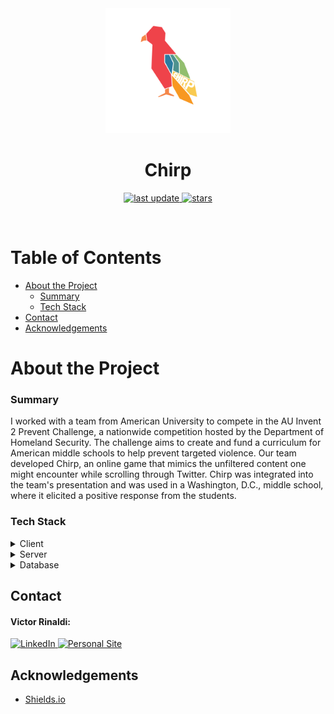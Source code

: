 <div align='center'>

  <!-- Title -->

<img src="public/assets/icons/icon.svg" alt="logo" width="200" height="auto" />
<h1><strong>Chirp</strong></h1>
  <!-- Badges -->
  <p>
    <a href="">
        <img src="https://img.shields.io/github/last-commit/bivtor/chirp-game" alt="last update" />
    </a>
    <a href="https://github.com/bivtor/chirp-game/stargazers">
        <img src="https://img.shields.io/github/stars/bivtor/chirp-game" alt="stars" />
    </a>
  </p>
</div>
<br />

<!-- Table of Contents -->

# Table of Contents

- [About the Project](#about-the-project)
  - [Summary](#summary)
  - [Tech Stack](#tech-stack)
- [Contact](#contact)
- [Acknowledgements](#acknowledgements)

<!-- About the Project -->

# About the Project

<!-- Summary -->

### Summary

I worked with a team from American University to compete in the AU Invent 2 Prevent Challenge, a nationwide competition hosted by the Department of Homeland Security. The challenge aims to create and fund a curriculum for American middle schools to help prevent targeted violence. Our team developed Chirp, an online game that mimics the unfiltered content one might encounter while scrolling through Twitter. Chirp was integrated into the team's presentation and was used in a Washington, D.C., middle school, where it elicited a positive response from the students.

<!-- Tech Stack -->

### Tech Stack

<!-- Shields.io Badges: https://github.com/Ileriayo/markdown-badges -->

<details>
    <summary>Client</summary>
    <br />
    <a href="https://nextjs.org/">
        <img src="https://img.shields.io/badge/next.js-000000?style=for-the-badge&logo=nextdotjs&logoColor=white" alt="Next.js" />
    </a>
</details>
<details>
    <summary>Server</summary>
    <br />
    <a href="https://nextjs.org/">
        <img src="https://img.shields.io/badge/next.js-000000?style=for-the-badge&logo=nextdotjs&logoColor=white" alt="Next.js" />
    </a>
</details>
<details>
    <summary>Database</summary>
    <br />
    <a href="https://firebase.google.com/">
        <img src="https://img.shields.io/badge/firebase-ffca28?style=for-the-badge&logo=firebase&logoColor=black" alt="Firebase" />
    </a>
</details>

<!-- Control Flow -->

<!-- Contact -->

## Contact

#### Victor Rinaldi:

<a href="https://www.linkedin.com/in/victor-rinaldi-b1052a164">
    <img src="https://img.shields.io/badge/LinkedIn-0077B5?style=for-the-badge&logo=linkedin&logoColor=white" alt="LinkedIn" />
</a>
<a href="https://www.vrinaldi.com/">
    <img src="https://img.shields.io/badge/-personal%20site-darkgrey?logo=code-review&logoColor=white&style=for-the-badge" alt="Personal Site" />
</a>

<!-- Acknowledgments -->

## Acknowledgements
- [Shields.io](https://shields.io/)
